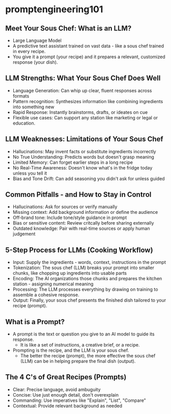 # promptengineering101

## Meet Your Sous Chef: What is an LLM?
* Large Language Model
* A predictive text assistant trained on vast data - like a sous chef trained in every recipe.
* You give it a prompt (your recipe) and it prepares a relevant, customized response (your dish).

## LLM Strengths: What Your Sous Chef Does Well
* Language Generation: Can whip up clear, fluent responses across formats
* Pattern recognition: Synthesizes information like combining ingredients into something new
* Rapid Response: Instantly brainstorms, drafts, or ideates on cue
* Flexible use cases: Can support any station like marketing or legal or education.

## LLM Weaknesses: Limitations of Your Sous Chef
* Hallucinations: May invent facts or substitute ingredients incorrectly
* No True Understanding: Predicts words but doesn't grasp meaning
* Limited Memory: Can forget earlier steps in a long recipe
* No Real-Time Awareness: Doesn't know what's in the fridge today unless you tell it
* Bias and Tone Drift: Can add seasoning you didn't ask for unless guided

## Common Pitfalls - and How to Stay in Control
* Hallucinations: Ask for sources or verify manually
* Missing context: Add background information or define the audience
* Off-brand tone: Include tone/style guidance in prompt
* Bias or sensitive content: Review critcally before sharing externally
* Outdated knowledge: Pair with real-time sources or apply human judgement

## 5-Step Process for LLMs (Cooking Workflow)
* Input: Supply the ingredients - words, context, instructions in the prompt
* Tokenization: The sous chef (LLM) breaks your prompt into smaller chunks, like chopping up ingredients into usable parts
* Encoding: The AI organizations those chunks and prepares the kitchen station - assigning numerical meaning
* Processing: The LLM processes everything by drawing on training to assemble a cohesive response.
* Output: Finally, your sous chef presents the finished dish tailored to your recipe (prompt).

## What is a Prompt?
* A prompt is the text or question you give to an AI model to guide its response.
  * It is like a set of instructions, a creative brief, or a recipe.
* Prompting is the recipe, and the LLM is your sous chef.
  * The better the recipe (prompt), the more effective the sous chef (LLM) can be in helping prepare the final dish (output).

## The 4 C's of Great Recipes (Prompts)
* Clear: Precise language, avoid ambuguity
* Concise: Use just enough detail, don't overexplain
* Commanding: Use imperatives like "Explain", "List", "Compare"
* Contextual: Provide relevant background as needed
